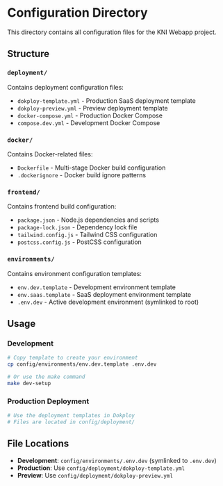 # Configuration Directory

This directory contains all configuration files for the KNI Webapp project.

## Structure

### `deployment/`
Contains deployment configuration files:
- `dokploy-template.yml` - Production SaaS deployment template
- `dokploy-preview.yml` - Preview deployment template  
- `docker-compose.yml` - Production Docker Compose
- `compose.dev.yml` - Development Docker Compose

### `docker/`
Contains Docker-related files:
- `Dockerfile` - Multi-stage Docker build configuration
- `.dockerignore` - Docker build ignore patterns

### `frontend/`
Contains frontend build configuration:
- `package.json` - Node.js dependencies and scripts
- `package-lock.json` - Dependency lock file
- `tailwind.config.js` - Tailwind CSS configuration
- `postcss.config.js` - PostCSS configuration

### `environments/`
Contains environment configuration templates:
- `env.dev.template` - Development environment template
- `env.saas.template` - SaaS deployment environment template
- `.env.dev` - Active development environment (symlinked to root)

## Usage

### Development
```bash
# Copy template to create your environment
cp config/environments/env.dev.template .env.dev

# Or use the make command
make dev-setup
```

### Production Deployment
```bash
# Use the deployment templates in Dokploy
# Files are located in config/deployment/
```

## File Locations

- **Development**: `config/environments/.env.dev` (symlinked to `.env.dev`)
- **Production**: Use `config/deployment/dokploy-template.yml`
- **Preview**: Use `config/deployment/dokploy-preview.yml`
